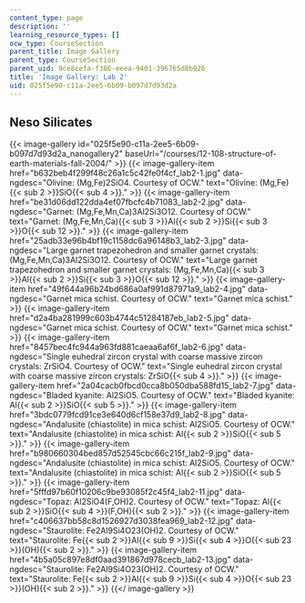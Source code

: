 ```yaml
---
content_type: page
description: ''
learning_resource_types: []
ocw_type: CourseSection
parent_title: Image Gallery
parent_type: CourseSection
parent_uid: 9ce8cefa-f386-eeea-9401-396765d8b926
title: 'Image Gallery: Lab 2'
uid: 025f5e90-c11a-2ee5-6b09-b097d7d93d2a
---
```


Neso Silicates
--------------
{{< image-gallery id="025f5e90-c11a-2ee5-6b09-b097d7d93d2a_nanogallery2" baseUrl="/courses/12-108-structure-of-earth-materials-fall-2004/" >}}
{{< image-gallery-item href="b632beb4f299f48c26a1c5c42fe0f4cf_lab2-1.jpg" data-ngdesc="Olivine: (Mg,Fe)2SiO4. Courtesy of OCW." text="Olivine: (Mg,Fe){{< sub 2 >}}SiO{{< sub 4 >}}." >}}
{{< image-gallery-item href="be31d06dd122dda4ef07fbcfc4b71083_lab2-2.jpg" data-ngdesc="Garnet: (Mg,Fe,Mn,Ca)3Al2Si3O12. Courtesy of OCW." text="Garnet: (Mg,Fe,Mn,Ca){{< sub 3 >}}Al{{< sub 2 >}}Si{{< sub 3 >}}O{{< sub 12 >}}." >}}
{{< image-gallery-item href="25adb33e96b4bf19c1158dc6a96148b3_lab2-3.jpg" data-ngdesc="Large garnet trapezohedron and smaller garnet crystals: (Mg,Fe,Mn,Ca)3Al2Si3O12. Courtesy of OCW." text="Large garnet trapezohedron and smaller garnet crystals: (Mg,Fe,Mn,Ca){{< sub 3 >}}Al{{< sub 2 >}}Si{{< sub 3 >}}O{{< sub 12 >}}." >}}
{{< image-gallery-item href="49f644a96b24bd686a0af991d87971a9_lab2-4.jpg" data-ngdesc="Garnet mica schist. Courtesy of OCW." text="Garnet mica schist." >}}
{{< image-gallery-item href="d2a4ba281999c603b4744c51284187eb_lab2-5.jpg" data-ngdesc="Garnet mica schist. Courtesy of OCW." text="Garnet mica schist." >}}
{{< image-gallery-item href="8457bec4fc944a963fd881caeaa6af6f_lab2-6.jpg" data-ngdesc="Single euhedral zircon crystal with coarse massive zircon crystals: ZrSiO4. Courtesy of OCW." text="Single euhedral zircon crystal with coarse massive zircon crystals: ZrSiO{{< sub 4 >}}." >}}
{{< image-gallery-item href="2a04cacb0fbcd0cca8b050dba588fd15_lab2-7.jpg" data-ngdesc="Bladed kyanite: Al2SiO5. Courtesy of OCW." text="Bladed kyanite: Al{{< sub 2 >}}SiO{{< sub 5 >}}." >}}
{{< image-gallery-item href="3bdc0779fcd91ce3e640d6cf158e37d9_lab2-8.jpg" data-ngdesc="Andalusite (chiastolite) in mica schist: Al2SiO5. Courtesy of OCW." text="Andalusite (chiastolite) in mica schist: Al{{< sub 2 >}}SiO{{< sub 5 >}}." >}}
{{< image-gallery-item href="b980660304bed857d52545cbc66c215f_lab2-9.jpg" data-ngdesc="Andalusite (chiastolite) in mica schist: Al2SiO5. Courtesy of OCW." text="Andalusite (chiastolite) in mica schist: Al{{< sub 2 >}}SiO{{< sub 5 >}}." >}}
{{< image-gallery-item href="5fffd97b60f10206c9be93085f2c45f4_lab2-11.jpg" data-ngdesc="Topaz: Al2SiO4(F,OH)2. Courtesy of OCW." text="Topaz: Al{{< sub 2 >}}SiO{{< sub 4 >}}(F,OH){{< sub 2 >}}." >}}
{{< image-gallery-item href="c406637bb58c8d1526927d3038fea969_lab2-12.jpg" data-ngdesc="Staurolite: Fe2Al9Si4O23(OH)2. Courtesy of OCW." text="Staurolite: Fe{{< sub 2 >}}Al{{< sub 9 >}}Si{{< sub 4 >}}O{{< sub 23 >}}(OH){{< sub 2 >}}." >}}
{{< image-gallery-item href="4b5a05c897e8df0aad391867d978cecb_lab2-13.jpg" data-ngdesc="Staurolite: Fe2Al9Si4O23(OH)2. Courtesy of OCW." text="Staurolite: Fe{{< sub 2 >}}Al{{< sub 9 >}}Si{{< sub 4 >}}O{{< sub 23 >}}(OH){{< sub 2 >}}." >}}
{{</ image-gallery >}}